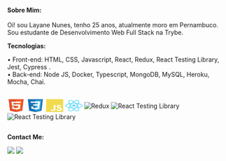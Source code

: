 <b> Sobre Mim: </b>
<br><br>
Oi! sou Layane Nunes, tenho 25 anos, atualmente moro em Pernambuco.
<br>
Sou estudante de Desenvolvimento Web Full Stack na Trybe.

<b> Tecnologias: </b>

• Front-end: HTML, CSS, Javascript, React, Redux, React Testing Library, Jest, Cypress . <br>
• Back-end: Node JS, Docker, Typescript, MongoDB, MySQL, Heroku, Mocha, Chai.

</div>
<div style="display: inline_block"><br>
  
  <img align="center" alt="HTML" height="30" width="40" src="https://raw.githubusercontent.com/devicons/devicon/master/icons/html5/html5-original.svg">
  
  <img align="center" alt="CSS" height="30" width="40" src="https://raw.githubusercontent.com/devicons/devicon/master/icons/css3/css3-original.svg">
  
  <img align="center" alt="Js" height="30" width="40" src="https://raw.githubusercontent.com/devicons/devicon/master/icons/javascript/javascript-plain.svg">
  
  <img align="center" alt="React" height="30" width="40" src="https://raw.githubusercontent.com/devicons/devicon/master/icons/react/react-original.svg">
  
  <img align="center" alt="Redux" height="30" width="40" src='https://cdn.worldvectorlogo.com/logos/redux.svg'>
  
  <img align="center" alt="React Testing Library" height="30" width="40" src='https://testing-library.com/img/octopus-128x128.png'>
  
  <img align="center" alt="React Testing Library" height="30" width="40" src='https://cdn.cdnlogo.com/logos/j/58/jest.svg'>
  
</div>

##

<b> Contact Me: </b>
  <div>  
  <a href = "layanenu@gmail.com"><img src="https://img.shields.io/badge/-Gmail-%23333?style=for-the-badge&logo=gmail&logoColor=white" target="_blank"></a>
  <a href="https://www.linkedin.com/in/layanenu/" target="_blank"><img src="https://img.shields.io/badge/-LinkedIn-%230077B5?style=for-the-badge&logo=linkedin&logoColor=white" target="_blank"></a> 
</div>
